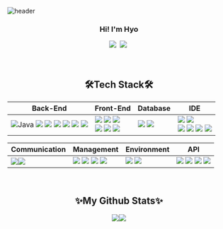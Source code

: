 ![header](https://capsule-render.vercel.app/api?type=waving&color=0:89f7fe,100:66a6ff&height=280&section=header&text=Jahyun_Hwang&fontAlign=50&fontAlignY=40&fontSize=60&fontColor=ffffff)

<h3 align="center">Hi! I'm Hyo </h3>
<p align="center">
  <a href="alzkdpf000@gmail.com"><img src="https://img.shields.io/badge/Gmail-d14836?style=flat-square&logo=Gmail&logoColor=white&link=mailto:jh940412@gmail.com)](mailto:jh940412@gmail.com)"/></a>&nbsp
<a href="/"><img src="https://img.shields.io/badge/Notion-00000?style=round-square&logo=Notion&logoColor=black"/></a>&nbsp</p>
<h4 align="center"> </h4>
<br>

<h2 align="center">🛠️Tech Stack🛠️</h2>
<p align="center"> 
  
| Back-End | Front-End | Database | IDE |
| --- | --- | --- | --- |
| <span><img alt="Java" src="https://img.shields.io/badge/java-007396?style=for-the-badge&logo=java&logoColor=white"> <img src="https://img.shields.io/badge/spring-6DB33F?style=for-the-badge&logo=spring&logoColor=white"></span> <span><img src="https://img.shields.io/badge/-JSP-red"/></span>  <span><img src="https://img.shields.io/badge/-Node.js-green"/></span> <span><img src="https://img.shields.io/badge/JSON-00000?style=round-square&logo=JSON&logoColor=black"/></span> <span><img src="https://img.shields.io/badge/python-3670A0?style=for-the-badge&logo=python&logoColor=ffdd54"/></span> <span><img src="https://img.shields.io/badge/FastAPI-005571?style=for-the-badge&logo=fastapi"/></span>| <span><img src="https://img.shields.io/badge/JavaScript-F7DF1E?style=round-square&logo=JavaScript&logoColor=black"/></span> <span><img src="https://img.shields.io/badge/ThymeLeaf-005F0F?style=round-square&logo=ThymeLeaf&logoColor=black"/></span> <span><img src="https://img.shields.io/badge/react-%2320232a.svg?style=for-the-badge&logo=react&logoColor=%2361DAFB"/></span> <br><span><img src="https://img.shields.io/badge/HTML-E34F26?style=round-square&logo=HTML&logoColor=black"/></span> <span><img src="https://img.shields.io/badge/CSS-1572B6?style=round-square&logo=CSS&logoColor=black"/></span> <span><img src="https://img.shields.io/badge/typescript-%23007ACC.svg?style=for-the-badge&logo=typescript&logoColor=white"/></span> | <span><img src="https://img.shields.io/badge/MySQL-00000F?style=flat-square&logo=mysql&logoColor=white"/></span>  <span><img src="https://img.shields.io/badge/-MyBatis-orange"/></span> | <span><img src="https://img.shields.io/badge/Eclipse-2C2255.svg?style=round-square&logo=Eclipse&logoColor=white"/></span> <span><img src="https://img.shields.io/badge/Visual Studio Code-007ACC.svg?style=round-square&logo=Visual Studio Code&logoColor=white"/></span> <br> <span><img src="https://img.shields.io/badge/IntelliJ-000000.svg?style=round-square&logo=IntelliJ IDEA&logoColor=white"/></span> <span><img src="https://img.shields.io/badge/-DBeaver-brightgreen"/></span> <span><img src="https://img.shields.io/badge/Sourcetree-0052CC.svg?style=round-square&logo=Sourcetree&logoColor=white"/></span> <span><img src="https://img.shields.io/badge/Postman-FF6C37.svg?style=round-square&logo=Postman&logoColor=white"/></span>  |
  </p>

<p align="center">
  
| Communication | Management | Environment | API |
| --- | --- | --- | --- |
| <span><img src="https://img.shields.io/badge/Slack-4A154B.svg?style=round-square&logo=Slack&logoColor=white"/></span><span><img src="https://img.shields.io/badge/Discord-5865F2?style=round-square&logo=Discord&logoColor=black"/></span> | <span><img src="https://img.shields.io/badge/Git-F05032?style=round-square&logo=Git&logoColor=black"/></span> <span><img src="https://img.shields.io/badge/GitHub-181717?style=round-square&logo=GitHub&logoColor=black"/></span> <span><img src="https://img.shields.io/badge/Gradle-02303A?style=round-square&logo=Gradle&logoColor=black"/></span> <span><img src="https://img.shields.io/badge/-yml-brightgreen"/></span> | <span><img src="https://img.shields.io/badge/SpringBoot-6DB33F?style=round-square&logo=Spring&logoColor=black"/></span>  <span><img src="https://img.shields.io/badge/JUnit-25A162?style=round-square&logo=JUnit&logoColor=white"/></span> | <span><img src="https://img.shields.io/badge/-JDBC-blue"/> <span><img src="https://img.shields.io/badge/-WebSocket-orange"/> <span><img src="https://img.shields.io/badge/-REST-green"/> <span><img src="https://img.shields.io/badge/-Kakao%20Map-yellow"/></span> |
</p>
  
<br>

<h2 align="center"> ✨My Github Stats✨ </h2>
<p align="center"><img src="https://github-readme-stats.vercel.app/api?username=code-hyun&show_icons=true"><img src="https://github-readme-stats.vercel.app/api/top-langs/?username=code-hyun&layout=compact"></p>

